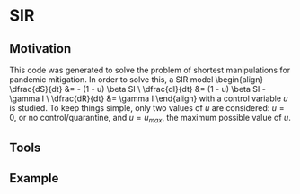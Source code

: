 # SIR

## Motivation
This code was generated to solve the problem of shortest manipulations for pandemic mitigation.
In order to solve this, a SIR model
\begin{align}
	\dfrac{dS}{dt} &= - (1 - u) \beta SI \\
	\dfrac{dI}{dt} &= (1 - u) \beta SI - \gamma I \\
	\dfrac{dR}{dt} &= \gamma I
\end{align}
with a control variable $u$ is studied. To keep things simple, only two values of $u$ are considered:
$u = 0$, or no control/quarantine, and $u = u_{max}$, the maximum possible value of $u$.




## Tools





## Example 
